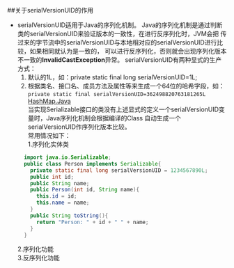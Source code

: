 ##关于serialVersionUID的作用
* serialVersionUID适用于Java的序列化机制。
  Java的序列化机制是通过判断类的serialVersionUID来验证版本的一致性，在进行反序列化时，JVM会把
传过来的字节流中的serialVersionUID与本地相对应的serialVersionUID进行比较，如果相同就认为是一致的，
可以进行反序列化，否则就会出现序列化版本不一致的**InvalidCastException**异常。
  serialVersionUID有两种显式的生产方式：
  1. 默认的1L，如：private static final long serialVersionUID=1L;
  2. 根据类名、接口名、成员方法及属性等来生成一个64位的哈希字段，如：<br/>
     <code>private static final serialVersionUID=362498820763181265L</code>  [HashMap.Java](https://github.com/WikiDown/mvn-repository/blob/master/JDK-1.8.0/HashMap.java)<br/>
  当实现Serializable接口的类没有上述显式的定义一个serialVersionUID变量时，Java序列化机制会根据编译的Class
自动生成一个serialVersionUID作序列化版本比较。<br/>
  常用情况如下：<br/>
  1.序列化实体类 <br/>
  ```java
    import java.io.Serializable;
    public class Person implements Serializable{
      private static final long serialVersionUID = 1234567890L;
      public int id;
      public String name;
      public Person(int id, String name){
        this.id = id;
        this.name = name;
      }
      public String toString(){
        return "Person: " + id + " " + name;
      }
    }
    ```
   2.序列化功能<br/>
   3.反序列化功能
  
